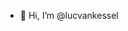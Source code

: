 - 👋 Hi, I’m @lucvankessel

<!---
lucvankessel/lucvankessel is a ✨ special ✨ repository because its `README.md` (this file) appears on your GitHub profile.
You can click the Preview link to take a look at your changes.
--->

